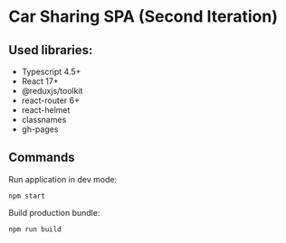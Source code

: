 # Car Sharing SPA (Second Iteration)

## Used libraries:

- Typescript 4.5+
- React 17+
- @reduxjs/toolkit
- react-router 6+
- react-helmet
- classnames
- gh-pages

## Commands

Run application in dev mode:

```shell
npm start
```

Build production bundle:

```shell
npm run build
```
